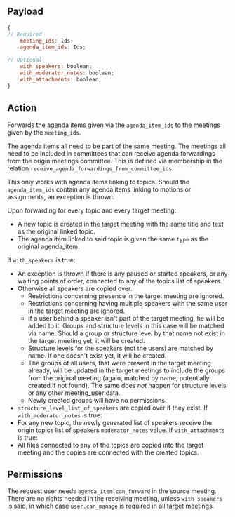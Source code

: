 ## Payload
```js
{
// Required
    meeting_ids: Ids;
    agenda_item_ids: Ids;

// Optional
    with_speakers: boolean;
    with_moderator_notes: boolean;
    with_attachments: boolean;
}
```

## Action
Forwards the agenda items given via the `agenda_item_ids` to the meetings given by the `meeting_ids`.

The agenda items all need to be part of the same meeting.
The meetings all need to be included in committees that can receive agenda forwardings from the origin meetings committee. This is defined via membership in the relation `receive_agenda_forwardings_from_committee_ids`.

This only works with agenda items linking to topics.
Should the `agenda_item_ids` contain any agenda items linking to motions or assignments, an exception is thrown.

Upon forwarding for every topic and every target meeting:
- A new topic is created in the target meeting with the same title and text as the original linked topic.
- The agenda item linked to said topic is given the same `type` as the original agenda_item.

If `with_speakers` is true:
- An exception is thrown if there is any paused or started speakers, or any waiting points of order, connected to any of the topics list of speakers.
- Otherwise all speakers are copied over.
   - Restrictions concerning presence in the target meeting are ignored.
   - Restrictions concerning having multiple speakers with the same user in the target meeting are ignored.
   - If a user behind a speaker isn't part of the target meeting, he will be added to it. Groups and structure levels in this case will be matched via name. Should a group or structure level by that name not exist in the target meeting yet, it will be created.
   - Structure levels for the speakers (not the users) are matched by name. If one doesn't exist yet, it will be created.
   - The groups of all users, that were present in the target meeting already, will be updated in the target meetings to include the groups from the original meeting (again, matched by name, potentially created if not found). The same does _not_ happen for structure levels or any other meeting_user data.
   - Newly created groups will have no permissions.
- `structure_level_list_of_speakers` are copied over if they exist.
If `with_moderator_notes` is true:
- For any new topic, the newly generated list of speakers receive the origin topics list of speakers `moderator_notes` value.
If `with_attachments` is true:
- All files connected to any of the topics are copied into the target meeting and the copies are connected with the created topics.

## Permissions
The request user needs `agenda_item.can_forward` in the source meeting. There are no rights needed in the receiving meeting, unless `with_speakers` is said, in which case `user.can_manage` is required in all target meetings.
